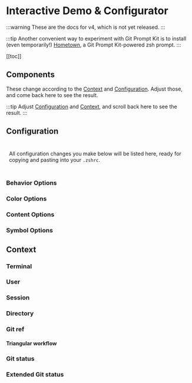 # Interactive Demo & Configurator

:::warning
These are the docs for v4, which is not yet released.
:::

:::tip
Another convenient way to experiment with Git Prompt Kit is to install (even temporarily!) [Hometown](https://github.com/olets/hometown-prompt), a Git Prompt Kit-powered zsh prompt.
:::

[[toc]]

## Components

These change according to the [Context](./context.md) and [Configuration](./configuration.md). Adjust those, and come back here to see the result.

:::tip
Adjust [Configuration](#configuration) and [Context](#context), and scroll back here to see the result.
:::

<ComponentsListComponent/>

<div style="position: relative">

## Configuration

<div style="
  background-color: var(--c-bg);
  box-shadow: 0 0 0.5rem 0.5rem var(--c-bg);
  padding: 0.5rem 0.5rem;
  position: sticky; 
  top: var(--navbar-height);
">

All configuration changes you make below will be listed here, ready for copying and pasting into your `.zshrc`.

  <ConfigComponent/>

  <ResetOptionsComponent/>
</div>

### Behavior Options

<OptionsConfigurationComponent group="behavior"/>

### Color Options

<OptionsConfigurationComponent group="color"/>

### Content Options

<OptionsConfigurationComponent group="content"/>

### Symbol Options

<OptionsConfigurationComponent group="symbol"/>

<ResetOptionsComponent/>

## Context

</div>

### Terminal

<ContextConfigurationComponent group="Terminal"/>

### User

<ContextConfigurationComponent group="User"/>

### Session

<ContextConfigurationComponent group="Session"/>

### Directory

<ContextConfigurationComponent group="Directory"/>

### Git ref

<ContextConfigurationComponent group="Git ref"/>

#### Triangular workflow

<ContextConfigurationComponent group="Git push ref"/>

### Git status

<ContextConfigurationComponent group="Git status"/>

### Extended Git status

<ContextConfigurationComponent group="Extended Git status"/>
